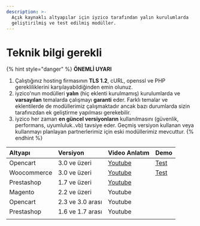 ```yaml
---
description: >-
  Açık kaynaklı altyapılar için iyzico tarafından yalın kurulumlarda
  geliştirilmiş ve test edilmiş modüller.
---
```


# Teknik bilgi gerekli

{% hint style="danger" %}
**ÖNEMLİ UYARI**

1. Çalıştığınız hosting firmasının **TLS 1.2**, cURL, openssl ve PHP gerekliliklerini karşılayabildiğinden emin olunuz.
2. iyzico'nun modülleri **yalın** \(hiç eklenti kurulmamış\) kurulumlarda ve **varsayılan** temalarda çalışmayı **garanti** eder. Farklı temalar ve eklentilerde de modüllerimiz çalışmaktadır ancak bazı durumlarda sizin tarafınızdan ek geliştirme yapılması gerekebilir.
3. iyzico her zaman **en güncel versiyonların** kullanılmasını \(güvenlik, performans, uyumluluk..vb\) tavsiye eder. Geçmiş versiyon kullanan veya kullanmayı planlayan partnerlerimiz için eski modüllerimiz mevcuttur.
{% endhint %}

| Altyapı | Versiyon | Video Anlatım | Demo |
| :--- | :--- | :--- | :--- |
| Opencart | 3.0 ve üzeri | [Youtube](https://www.youtube.com/watch?v=b3P_SuLMg0c) | [Test](https://www.iyziodeme.com/test/opencart/3.0.2.0/upload/) |
| Woocommerce | 3.0 ve üzeri | [Youtube](https://www.youtube.com/watch?v=_BjALWaLuZU) | [Test](https://www.iyziodeme.com/test/woocommerce/) |
| Prestashop | 1.7 ve üzeri | [Youtube](https://www.youtube.com/watch?v=7pLjPOErh20) |  |
| Magento | 2.2 ve üzeri | Youtube |  |
| Opencart | 2.3 ve 3.0 arası | Youtube |  |
| Prestashop | 1.6 ve 1.7 arası | Youtube |  |
|  |  |  |  |

